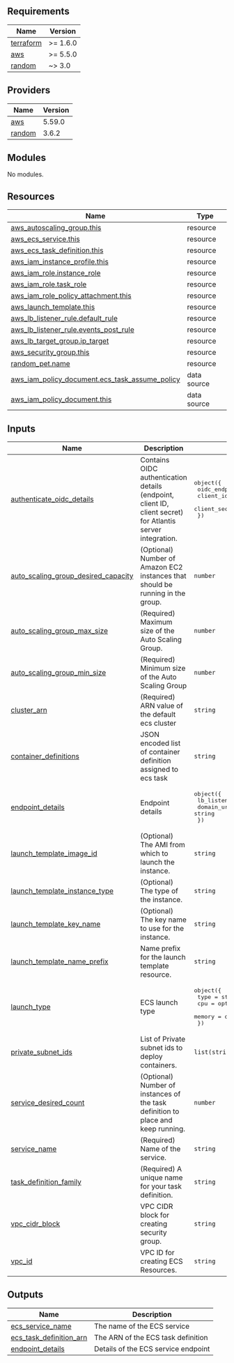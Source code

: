 ## Requirements

| Name | Version |
|------|---------|
| <a name="requirement_terraform"></a> [terraform](#requirement\_terraform) | >= 1.6.0 |
| <a name="requirement_aws"></a> [aws](#requirement\_aws) | >= 5.5.0 |
| <a name="requirement_random"></a> [random](#requirement\_random) | ~> 3.0 |

## Providers

| Name | Version |
|------|---------|
| <a name="provider_aws"></a> [aws](#provider\_aws) | 5.59.0 |
| <a name="provider_random"></a> [random](#provider\_random) | 3.6.2 |

## Modules

No modules.

## Resources

| Name | Type |
|------|------|
| [aws_autoscaling_group.this](https://registry.terraform.io/providers/hashicorp/aws/latest/docs/resources/autoscaling_group) | resource |
| [aws_ecs_service.this](https://registry.terraform.io/providers/hashicorp/aws/latest/docs/resources/ecs_service) | resource |
| [aws_ecs_task_definition.this](https://registry.terraform.io/providers/hashicorp/aws/latest/docs/resources/ecs_task_definition) | resource |
| [aws_iam_instance_profile.this](https://registry.terraform.io/providers/hashicorp/aws/latest/docs/resources/iam_instance_profile) | resource |
| [aws_iam_role.instance_role](https://registry.terraform.io/providers/hashicorp/aws/latest/docs/resources/iam_role) | resource |
| [aws_iam_role.task_role](https://registry.terraform.io/providers/hashicorp/aws/latest/docs/resources/iam_role) | resource |
| [aws_iam_role_policy_attachment.this](https://registry.terraform.io/providers/hashicorp/aws/latest/docs/resources/iam_role_policy_attachment) | resource |
| [aws_launch_template.this](https://registry.terraform.io/providers/hashicorp/aws/latest/docs/resources/launch_template) | resource |
| [aws_lb_listener_rule.default_rule](https://registry.terraform.io/providers/hashicorp/aws/latest/docs/resources/lb_listener_rule) | resource |
| [aws_lb_listener_rule.events_post_rule](https://registry.terraform.io/providers/hashicorp/aws/latest/docs/resources/lb_listener_rule) | resource |
| [aws_lb_target_group.ip_target](https://registry.terraform.io/providers/hashicorp/aws/latest/docs/resources/lb_target_group) | resource |
| [aws_security_group.this](https://registry.terraform.io/providers/hashicorp/aws/latest/docs/resources/security_group) | resource |
| [random_pet.name](https://registry.terraform.io/providers/hashicorp/random/latest/docs/resources/pet) | resource |
| [aws_iam_policy_document.ecs_task_assume_policy](https://registry.terraform.io/providers/hashicorp/aws/latest/docs/data-sources/iam_policy_document) | data source |
| [aws_iam_policy_document.this](https://registry.terraform.io/providers/hashicorp/aws/latest/docs/data-sources/iam_policy_document) | data source |

## Inputs

| Name | Description | Type | Default | Required |
|------|-------------|------|---------|:--------:|
| <a name="input_authenticate_oidc_details"></a> [authenticate\_oidc\_details](#input\_authenticate\_oidc\_details) | Contains OIDC authentication details (endpoint, client ID, client secret) for Atlantis server integration. | <pre>object({<br>    oidc_endpoint = string<br>    client_id     = string<br>    client_secret = string<br>  })</pre> | n/a | yes |
| <a name="input_auto_scaling_group_desired_capacity"></a> [auto\_scaling\_group\_desired\_capacity](#input\_auto\_scaling\_group\_desired\_capacity) | (Optional) Number of Amazon EC2 instances that should be running in the group. | `number` | n/a | yes |
| <a name="input_auto_scaling_group_max_size"></a> [auto\_scaling\_group\_max\_size](#input\_auto\_scaling\_group\_max\_size) | (Required) Maximum size of the Auto Scaling Group. | `number` | n/a | yes |
| <a name="input_auto_scaling_group_min_size"></a> [auto\_scaling\_group\_min\_size](#input\_auto\_scaling\_group\_min\_size) | (Required) Minimum size of the Auto Scaling Group | `number` | n/a | yes |
| <a name="input_cluster_arn"></a> [cluster\_arn](#input\_cluster\_arn) | (Required) ARN value of the default ecs cluster | `string` | n/a | yes |
| <a name="input_container_definitions"></a> [container\_definitions](#input\_container\_definitions) | JSON encoded list of container definition assigned to ecs task | `string` | n/a | yes |
| <a name="input_endpoint_details"></a> [endpoint\_details](#input\_endpoint\_details) | Endpoint details | <pre>object({<br>    lb_listener_arn = string<br>    domain_url      = string<br>  })</pre> | `null` | no |
| <a name="input_launch_template_image_id"></a> [launch\_template\_image\_id](#input\_launch\_template\_image\_id) | (Optional) The AMI from which to launch the instance. | `string` | `"ami-0352888a5fa748216"` | no |
| <a name="input_launch_template_instance_type"></a> [launch\_template\_instance\_type](#input\_launch\_template\_instance\_type) | (Optional) The type of the instance. | `string` | n/a | yes |
| <a name="input_launch_template_key_name"></a> [launch\_template\_key\_name](#input\_launch\_template\_key\_name) | (Optional) The key name to use for the instance. | `string` | n/a | yes |
| <a name="input_launch_template_name_prefix"></a> [launch\_template\_name\_prefix](#input\_launch\_template\_name\_prefix) | Name prefix for the launch template resource. | `string` | `"ecs-"` | no |
| <a name="input_launch_type"></a> [launch\_type](#input\_launch\_type) | ECS launch type | <pre>object({<br>    type   = string<br>    cpu    = optional(number)<br>    memory = optional(number)<br>  })</pre> | n/a | yes |
| <a name="input_private_subnet_ids"></a> [private\_subnet\_ids](#input\_private\_subnet\_ids) | List of Private subnet ids to deploy containers. | `list(string)` | n/a | yes |
| <a name="input_service_desired_count"></a> [service\_desired\_count](#input\_service\_desired\_count) | (Optional) Number of instances of the task definition to place and keep running. | `number` | n/a | yes |
| <a name="input_service_name"></a> [service\_name](#input\_service\_name) | (Required) Name of the service. | `string` | `"atlantis"` | no |
| <a name="input_task_definition_family"></a> [task\_definition\_family](#input\_task\_definition\_family) | (Required) A unique name for your task definition. | `string` | `"atlantis"` | no |
| <a name="input_vpc_cidr_block"></a> [vpc\_cidr\_block](#input\_vpc\_cidr\_block) | VPC CIDR block for creating security group. | `string` | n/a | yes |
| <a name="input_vpc_id"></a> [vpc\_id](#input\_vpc\_id) | VPC ID for creating ECS Resources. | `string` | n/a | yes |

## Outputs

| Name | Description |
|------|-------------|
| <a name="output_ecs_service_name"></a> [ecs\_service\_name](#output\_ecs\_service\_name) | The name of the ECS service |
| <a name="output_ecs_task_definition_arn"></a> [ecs\_task\_definition\_arn](#output\_ecs\_task\_definition\_arn) | The ARN of the ECS task definition |
| <a name="output_endpoint_details"></a> [endpoint\_details](#output\_endpoint\_details) | Details of the ECS service endpoint |
